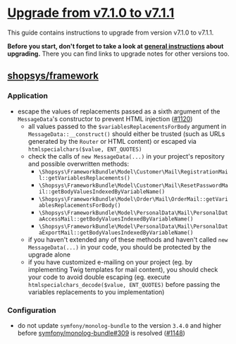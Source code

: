 # [Upgrade from v7.1.0 to v7.1.1](https://github.com/shopsys/shopsys/compare/v7.1.0...v7.1.1)

This guide contains instructions to upgrade from version v7.1.0 to v7.1.1.

**Before you start, don't forget to take a look at [general instructions](https://github.com/shopsys/shopsys/blob/7.3/UPGRADE.md) about upgrading.**
There you can find links to upgrade notes for other versions too.

## [shopsys/framework]

### Application
- escape the values of replacements passed as a sixth argument of the `MessageData`'s constructor to prevent HTML injection ([#1120](https://github.com/shopsys/shopsys/pull/1120))
    - all values passed to the `$variablesReplacementsForBody` argument in `MessageData::__construct()` should either be trusted (such as URLs generated by the `Router` or HTML content) or escaped via `htmlspecialchars($value, ENT_QUOTES)`
    - check the calls of `new MessageData(...)` in your project's repository and possible overwritten methods:
        - `\Shopsys\FrameworkBundle\Model\Customer\Mail\RegistrationMail::getVariablesReplacements()`
        - `\Shopsys\FrameworkBundle\Model\Customer\Mail\ResetPasswordMail::getBodyValuesIndexedByVariableName()`
        - `\Shopsys\FrameworkBundle\Model\Order\Mail\OrderMail::getVariablesReplacementsForBody()`
        - `\Shopsys\FrameworkBundle\Model\PersonalData\Mail\PersonalDataAccessMail::getBodyValuesIndexedByVariableName()`
        - `\Shopsys\FrameworkBundle\Model\PersonalData\Mail\PersonalDataExportMail::getBodyValuesIndexedByVariableName()`
    - if you haven't extended any of these methods and haven't called `new MessageData(...)` in your code, you should be protected by the upgrade alone
    - if you have customized e-mailing on your project (eg. by implementing Twig templates for mail content), you should check your code to avoid double escaping (eg. execute `htmlspecialchars_decode($value, ENT_QUOTES)` before passing the variables replacements to you implementation)

### Configuration
- do not update `symfony/monolog-bundle` to the version `3.4.0` and higher before [symfony/monolog-bundle#309](https://github.com/symfony/monolog-bundle/issues/309) is resolved ([#1148](https://github.com/shopsys/shopsys/pull/1148))

[shopsys/framework]: https://github.com/shopsys/framework
